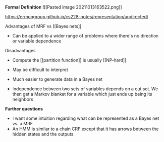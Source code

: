 **Formal Definition**
![[Pasted image 20211013163522.png]]

https://ermongroup.github.io/cs228-notes/representation/undirected/

Advantages of MRF vs [[Bayes nets]]
- Can be applied to a wider range of problems where there's no direction or variable dependence

Disadvantages
- Compute the [[partition function]] is usually [[NP-hard]]
- May be difficult to interpret
- Much easier to generate data in a Bayes net

- Independence between two sets of variables depends on a cut set. We then get a Markov blanket for a variable which just ends up being its neighbors

**Further questions**
- I want some intuition regarding what can be represented as a Bayes net vs. a MRF
- An HMM is similar to a chain CRF except that it has arrows between the hidden states and the outputs
